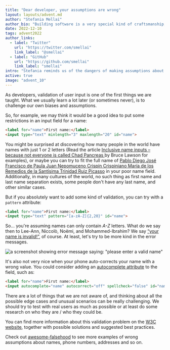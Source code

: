 ```yaml
---
title: "Dear developer, your assumptions are wrong"
layout: layouts/advent.md
author: "Stefania Mellai"
author_bio: "Building software is a very special kind of craftsmanship, in which you create something from nothing. Stefania is a software engineer from Italy, that makes impalpable crafts using React, HTML and CSS, with a special eye on accessibility and good UX."
date: 2022-12-10
tags: advent2022
author_links:
  - label: "Twitter"
    url: "https://twitter.com/smellai"
    link_label: "@smellai"
  - label: "GitHub"
    url: "https://github.com/smellai"
    link_label: "smellai"
intro: "Stefania reminds us of the dangers of making assumptions about your users."
active: true
image: "advent_10"
---
```

As developers, validation of user input is one of the first things we are taught.
What we usually learn a lot later (or sometimes never), is to challenge our own biases and assumptions.

So, for example, we may think it would be a good idea to put some restrictions in an input field for a name:

```html
<label for="name">First name:</label>
<input type="text" minlength="3" maxlength="20" id="name">
```

You might be surprised at discovering how many people in the world have names with just 1 or 2 letters (Read the article [Inclusive name inputs – because not everyone is called Chad Pancreas ](https://brucelawson.co.uk/2022/inclusive-name-inputs-because-not-everyone-is-called-chad-pancreas/) by Bruce Lawson for examples), or maybe you can try to fit the full name of [Pablo Diego José Francisco de Paula Juan Nepomuceno Crispín Crispiniano María de los Remedios de la Santísima Trinidad Ruiz Picasso](https://www.britannica.com/question/What-is-Picassos-full-name) in your poor name field.
Additionally, in many cultures of the world, no such thing as first name and last name separation exists, some people don't have any last name, and other similar cases.

But if you absolutely want to add some kind of validation, you can try with a `pattern` attribute:

```html
<label for="name">First name:</label>
<input type="text" pattern="[a-zA-Z]{2,20}" id="name">
```

So... you're assuming names can only contain _A-Z_ letters. What do we say then to Lee-Ann, Niccolò, Noëmi, and Mohammed-Ibrahim? We say [“your name is invalid!”](https://twitter.com/yournameisvalid), of course.
At least, let's try to be more kind in the error messages.

![a screenshot showing error message saying: "please enter a valid name"](https://pbs.twimg.com/media/FdV8wTpWQAEIIcG?format=png&name=small)

It's also not very nice when your phone auto-corrects your name with a wrong value. You could consider adding an [autocomplete attribute](https://developer.mozilla.org/en-US/docs/Web/HTML/Attributes/autocomplete) to the field, such as:

```html
<label for="name">First name:</label>
<input autocomplete="name" autocorrect="off" spellcheck="false" id="name" />
```

There are a lot of things that we are not aware of, and thinking about all the possible edge cases and unusual scenarios can be really challenging. We should try to test with real users as much as possible or at least do some research on who they are / who they could be.

You can find more information about this validation problem on the [W3C website](https://www.w3.org/International/questions/qa-personal-names), together with possible solutions and suggested best practices.

Check out [awesome-falsehood](https://github.com/kdeldycke/awesome-falsehood) to see more examples of wrong assumptions about names, phone numbers, addresses and so on.
